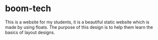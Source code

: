 # boom-tech
This is a website for my students, it is a beautiful static website which is made by using floats. The purpose of this design is to help them learn the basics of layout designs.
